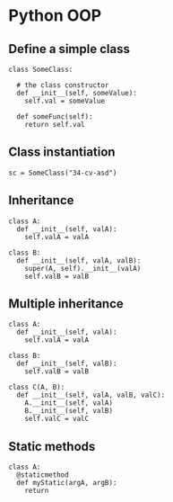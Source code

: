 # Python OOP

## Define a simple class
```
class SomeClass:

  # the class constructor
  def __init__(self, someValue):
    self.val = someValue

  def someFunc(self):
    return self.val
```

## Class instantiation
```
sc = SomeClass("34-cv-asd")
```

## Inheritance
```  
class A:
  def __init__(self, valA):
    self.valA = valA

class B:
  def __init__(self, valA, valB):
    super(A, self).__init__(valA)
    self.valB = valB
```
## Multiple inheritance
```
class A:
  def __init__(self, valA):
    self.valA = valA

class B:
  def __init__(self, valB):
    self.valB = valB

class C(A, B):
  def __init__(self, valA, valB, valC):
    A.__init__(self, valA)
    B.__init__(self, valB)
    self.valC = valC
```
## Static methods
```
class A:
  @staticmethod
  def myStatic(argA, argB):
    return
```
